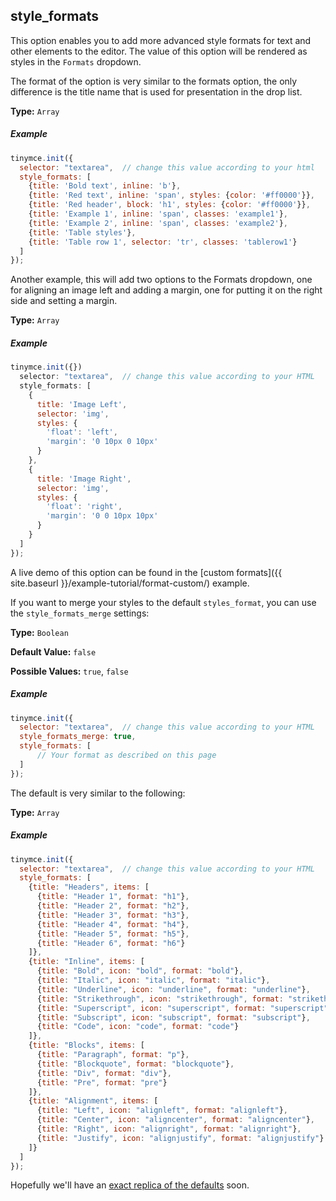 
## style_formats

This option enables you to add more advanced style formats for text and other elements to the editor. The value of this option will be rendered as styles in the `Formats` dropdown.

The format of the option is very similar to the formats option, the only difference is the title name that is used for presentation in the drop list.

**Type:** `Array`

##### Example

```js
tinymce.init({
  selector: "textarea",  // change this value according to your html
  style_formats: [
    {title: 'Bold text', inline: 'b'},
    {title: 'Red text', inline: 'span', styles: {color: '#ff0000'}},
    {title: 'Red header', block: 'h1', styles: {color: '#ff0000'}},
    {title: 'Example 1', inline: 'span', classes: 'example1'},
    {title: 'Example 2', inline: 'span', classes: 'example2'},
    {title: 'Table styles'},
    {title: 'Table row 1', selector: 'tr', classes: 'tablerow1'}
  ]
});
```

Another example, this will add two options to the Formats dropdown, one for aligning an image left and adding a margin, one for putting it on the right side and setting a margin.

**Type:** `Array`

##### Example

```js
tinymce.init({})
  selector: "textarea",  // change this value according to your HTML
  style_formats: [
    {
      title: 'Image Left',
      selector: 'img',
      styles: {
        'float': 'left',
        'margin': '0 10px 0 10px'
      }
    },
    {
      title: 'Image Right',
      selector: 'img',
      styles: {
        'float': 'right',
        'margin': '0 0 10px 10px'
      }
    }
  ]
});
```

A live demo of this option can be found in the [custom formats]({{ site.baseurl }}/example-tutorial/format-custom/) example.

If you want to merge your styles to the default `styles_format`, you can use the `style_formats_merge` settings:

**Type:** `Boolean`

**Default Value:** `false`

**Possible Values:** `true`, `false`

##### Example

```js
tinymce.init({
  selector: "textarea",  // change this value according to your HTML
  style_formats_merge: true,
  style_formats: [
      // Your format as described on this page
  ]
});
```

The default is very similar to the following:

**Type:** `Array`

##### Example

```js
tinymce.init({
  selector: "textarea",  // change this value according to your HTML
  style_formats: [
    {title: "Headers", items: [
      {title: "Header 1", format: "h1"},
      {title: "Header 2", format: "h2"},
      {title: "Header 3", format: "h3"},
      {title: "Header 4", format: "h4"},
      {title: "Header 5", format: "h5"},
      {title: "Header 6", format: "h6"}
    ]},
    {title: "Inline", items: [
      {title: "Bold", icon: "bold", format: "bold"},
      {title: "Italic", icon: "italic", format: "italic"},
      {title: "Underline", icon: "underline", format: "underline"},
      {title: "Strikethrough", icon: "strikethrough", format: "strikethrough"},
      {title: "Superscript", icon: "superscript", format: "superscript"},
      {title: "Subscript", icon: "subscript", format: "subscript"},
      {title: "Code", icon: "code", format: "code"}
    ]},
    {title: "Blocks", items: [
      {title: "Paragraph", format: "p"},
      {title: "Blockquote", format: "blockquote"},
      {title: "Div", format: "div"},
      {title: "Pre", format: "pre"}
    ]},
    {title: "Alignment", items: [
      {title: "Left", icon: "alignleft", format: "alignleft"},
      {title: "Center", icon: "aligncenter", format: "aligncenter"},
      {title: "Right", icon: "alignright", format: "alignright"},
      {title: "Justify", icon: "alignjustify", format: "alignjustify"}
    ]}
  ]
});
```

Hopefully we'll have an [exact replica of the defaults](http://www.tinymce.com/forum/viewtopic.php?id=33648) soon.
